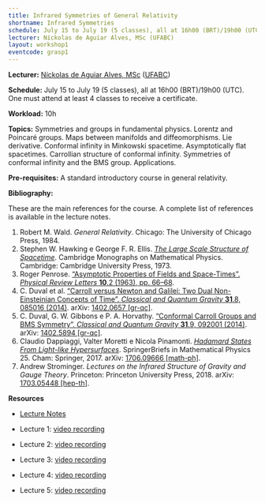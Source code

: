 ```yaml
---
title: Infrared Symmetries of General Relativity
shortname: Infrared Symmetries
schedule: July 15 to July 19 (5 classes), all at 16h00 (BRT)/19h00 (UTC)
lecturer: Níckolas de Aguiar Alves, MSc (UFABC)
layout: workshop1
eventcode: grasp1
---
```


**Lecturer:** [Níckolas de Aguiar Alves, MSc](https://alves-nickolas.github.io) ([UFABC](fisica.ufabc.edu.br))

**Schedule:** July 15 to July 19 (5 classes), all at 16h00 (BRT)/19h00 (UTC). One must attend at least 4 classes to receive a certificate.

**Workload:** 10h

**Topics:** Symmetries and groups in fundamental physics. Lorentz and Poincaré groups. Maps between manifolds and diffeomorphisms. Lie derivative. Conformal infinity in Minkowski spacetime. Asymptotically flat spacetimes. Carrollian structure of conformal infinity. Symmetries of conformal infinity and the BMS group. Applications.

**Pre-requisites:** A standard introductory course in general relativity.

**Bibliography:**

These are the main references for the course. A complete list of references is available in the lecture notes.

1. Robert M. Wald. *General Relativity*. Chicago: The University of Chicago Press, 1984.
2. Stephen W. Hawking e George F. R. Ellis. [*The Large Scale Structure of Spacetime*](https://doi.org/10.1017/CBO9780511524646). Cambridge Monographs on Mathematical Physics. Cambridge: Cambridge University Press, 1973.
3. Roger Penrose. [“Asymptotic Properties of Fields and Space-Times”. *Physical Review Letters* **10**.2 (1963), pp. 66–68](https://doi.org/10.1103/PhysRevLett.10.66).
4. C. Duval et al. [“Carroll versus Newton and Galilei: Two Dual Non-Einsteinian Concepts of Time”. *Classical and Quantum Gravity* **31**.8, 085016 (2014)](https://doi.org/10.1088/0264-9381/31/8/085016). arXiv: [1402.0657 [gr-qc]](https://arxiv.org/abs/1402.0657).
5. C. Duval, G. W. Gibbons e P. A. Horvathy. [“Conformal Carroll Groups and BMS Symmetry”. *Classical and Quantum Gravity* **31**.9, 092001 (2014)](https://doi.org/10.1088/0264-9381/31/9/092001). arXiv: [1402.5894 [gr-qc]](https://arxiv.org/abs/1402.5894).
6. Claudio Dappiaggi, Valter Moretti e Nicola Pinamonti. [*Hadamard States From Light-like Hypersurfaces*](https://doi.org/10.1007/978-3-319-64343-4). SpringerBriefs in Mathematical Physics 25. Cham: Springer, 2017. arXiv: [1706.09666 [math-ph]](https://arxiv.org/abs/1706.09666).
7. Andrew Strominger. *Lectures on the Infrared Structure of Gravity and Gauge Theory*. Princeton: Princeton University Press, 2018. arXiv: [1703.05448 [hep-th]](https://arxiv.org/abs/1703.05448).


**Resources**

* [Lecture Notes](https://graspschool.github.io/2024/files/To_Infinity_and_Beyond__An_Introduction_to_BMS_Symmetries.pdf)

* Lecture 1: [video recording](https://drive.google.com/file/d/1cv1kTdzgZreHb8cuQKNklF1jhksfMkgb/view?usp=sharing)
* Lecture 2: [video recording](https://drive.google.com/file/d/1wGAsxF2LvNTJN6JGQRaajg-SUZKl7WsM/view?usp=sharing)
* Lecture 3: [video recording](https://drive.google.com/file/d/1e0wQkPGMcz7gsBoRlilaG-ZeWpOiVn8M/view?usp=sharing)
* Lecture 4: [video recording](https://drive.google.com/file/d/1NNAhjmvtTBzYOK8iLNnVPHBG1F-Ok4hU/view?usp=sharing)
* Lecture 5: [video recording](https://drive.google.com/file/d/1BnW0u1EpvEkYhEcdz6YEP8tlEzqOJ077/view?usp=sharing)
